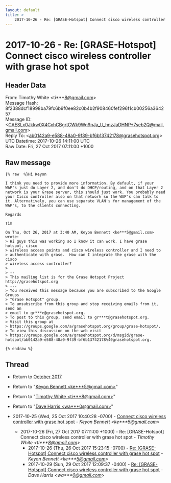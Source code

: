 ```yaml
---
layout: default
title: >
    2017-10-26 - Re: [GRASE-Hotspot] Connect cisco wireless controller with grase hot spot
---
```


# 2017-10-26 - Re: [GRASE-Hotspot] Connect cisco wireless controller with grase hot spot

## Header Data

From: Timothy White \<ti***8@gmail.com\><br>
Message Hash: 8f2388dcf18998ba79fc6b9f0ee82c0b4b2f908460fef296f1cb00256a364257<br>
Message ID: \<CAESLx0Jkkw0X4CxhCBgrtCWk9Wq9nJa_U_hnzJaDHNP+7seb2Q@mail.gmail.com\><br>
Reply To: \<ab0142a9-e588-48a0-9f39-bf6b13742178@grasehotspot.org\><br>
UTC Datetime: 2017-10-26 14:11:00 UTC<br>
Raw Date: Fri, 27 Oct 2017 07:11:00 +1000<br>

## Raw message

```
{% raw  %}Hi Keyon

I think you need to provide more information. By default, if your
WAP's just do Layer 2, and don't do DHCP/routing, and on that Layer 2
network is your Grase server, this should just work. You probably need
your Cisco controller also on that network so the WAP's can talk to
it. Alternatively, you can use separate VLAN's for management of the
WAP's, to the clients connecting.

Regards

Tim

On Thu, Oct 26, 2017 at 3:40 AM, Keyon Bennett <ke***5@gmail.com> wrote:
> Hi guys this was working so I know it can work. I have grase hotspot, cisco
> wireless access points and cisco wireless controller and I need to
> authenticate with grase.  How can I integrate the grase with the cisco
> wireless access controller?
>
> --
> This mailing list is for the Grase Hotspot Project http://grasehotspot.org
> ---
> You received this message because you are subscribed to the Google Groups
> "Grase Hotspot" group.
> To unsubscribe from this group and stop receiving emails from it, send an
> email to gr***e@grasehotspot.org.
> To post to this group, send email to gr***t@grasehotspot.org.
> Visit this group at
> https://groups.google.com/a/grasehotspot.org/group/grase-hotspot/.
> To view this discussion on the web visit
> https://groups.google.com/a/grasehotspot.org/d/msgid/grase-hotspot/ab0142a9-e588-48a0-9f39-bf6b13742178%40grasehotspot.org.

{% endraw %}
```

## Thread

+ Return to [October 2017](/archive/2017/10)

+ Return to "[Keyon Bennett <ke***5<span>@</span>gmail.com>](/authors/ke___5_at_gmail_com)"
+ Return to "[Timothy White <ti***8<span>@</span>gmail.com>](/authors/ti___8_at_gmail_com)"
+ Return to "[Dave Harris <wa***0<span>@</span>gmail.com>](/authors/wa___0_at_gmail_com)"

+ 2017-10-25 (Wed, 25 Oct 2017 10:40:28 -0700) - [Connect cisco wireless controller with grase hot spot](/archive/2017/10/45eaf7b2eb14e5f9531a665814629fee7fcb3a8a6dbba51a92a9424ca7c2e6c5) - _Keyon Bennett \<ke***5@gmail.com\>_
  + 2017-10-26 (Fri, 27 Oct 2017 07:11:00 +1000) - Re: [GRASE-Hotspot] Connect cisco wireless controller with grase hot spot - _Timothy White \<ti***8@gmail.com\>_
    + 2017-10-26 (Thu, 26 Oct 2017 15:23:15 -0700) - [Re: [GRASE-Hotspot] Connect cisco wireless controller with grase hot spot](/archive/2017/10/4c2936d0e87832f4fa97b315f7d4294f5019109d054f2c41c26fa37102915539) - _Keyon Bennett \<ke***5@gmail.com\>_
    + 2017-10-29 (Sun, 29 Oct 2017 12:09:37 -0400) - [Re: [GRASE-Hotspot] Connect cisco wireless controller with grase hot spot](/archive/2017/10/db1f100cc9aae051d3060672d16029ee5b878d84044e716bfc6d37ba0964d94d) - _Dave Harris \<wa***0@gmail.com\>_

